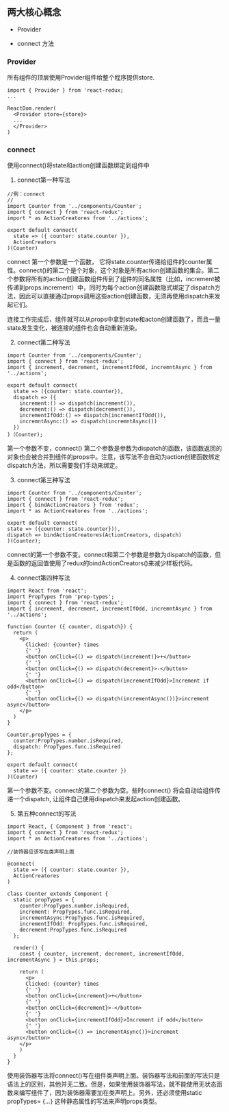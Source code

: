 ## 两大核心概念

- Provider

- connect 方法

### Provider

所有组件的顶层使用Provider组件给整个程序提供store.

```
import { Provider } from 'react-redux;
...

ReactDom.render(
  <Provider store={store}>
  ...
  </Provider>
)
```

### connect

使用connect()将state和action创建函数绑定到组件中

1. connect第一种写法

```
//例：connect
//
import Counter from '../components/Counter';
import { connect } from 'react-redux';
import * as ActionCreatores from '../actions';

export default connect(
  state => ({ counter: state.counter }),
  ActionCreators
)(Counter)
```

connect 第一个参数是一个函数， 它将state.counter传递给组件的counter属性。connect()的第二个是个对象，这个对象是所有action创建函数的集合。第二个参数将所有的action创建函数组件传到了组件的同名属性（比如，increment被传递到props.increment）中，同时为每个action创建函数隐式绑定了dispatch方法，因此可以直接通过props调用这些action创建函数，无须再使用dispatch来发起它们。

连接工作完成后，组件就可以从props中拿到state和acton创建函数了，而且一量state发生变化，被连接的组件也会自动重新渲染。

2. connect第二种写法

```
import Counter from '../components/Counter';
import { connect } from 'react-redux';
import { increment, decrement, incrementIfOdd, incremntAsync } from '../actions';

export default connect(
  state => ({counter: state.counter}),
  dispatch => ({
    increment:() => dispatch(increment()),
    decrement:() => dispatch(decrement()),
    incrementIfOdd:() => dispatch(incrementIfOdd()),
    incremntAsync:() => dispatch(incremntAsync())
  })
)（Counter);
```

第一个参数不变，connect() 第二个参数是参数为dispatch的函数，该函数返回的对象也会被合并到组件的props中。注意，该写法不会自动为action创建函数绑定dispatch方法，所以需要我们手动来绑定。

3. connect第三种写法

```
import Counter from '../components/Counter';
import { connect } from 'react-redux';
import { bindActionCreators } from 'redux';
import * as ActionCreatores from '../actions';

export default connect(
state => ({counter: state.counter})),
dispatch => bindActionCreatores(ActionCreators, dispatch)
)(Counter);
```

connect的第一个参数不变。connect和第二个参数是参数为dispatch的函数，但是函数的返回值使用了redux的bindActionCreators()来减少样板代码。

4. connect第四种写法

```
import React from 'react';
import PropTypes from 'prop-types';
import { connect } from 'react-redux';
import { increment, decrement, incrementIfOdd, incremntAsync } from '../actions';

function Counter ({ counter, dispatch}) {
  return (
    <p>
      Clicked: {counter} times
      {' '}
      <button onClick={() => dispatch(increment)}>+</button>
      {' '}
      <button onClick={() => dispatch(decrement}>-</button>
      {' '}
      <button onClick={() => dispatch(incrementIfOdd}>Increment if odd</button>
      {' '}
      <button onClick={() => dispatch(incrementAsync())}>increment async</button>
    </p>
  )
}

Counter.propTypes = {
  counter:PropTypes.number.isRequired,
  dispatch: PropTypes.func.isRequired
};

export default connect(
  state => ({ counter: state.counter })
)(Counter)

```

第一个参数不变。connect的第二个参数为空。些时connect() 将会自动给组件传递一个dispatch, 让组件自己使用dispatch来发起action创建函数。

5. 第五种connect的写法

```
import React, { Component } from 'react';
import { connect } from 'react-redux';
import * as ActionCreatores from '../actions';

//装饰器应该写在类声明上面

@connect(
  state => ({ counter: state.counter }),
  ActionCreatores
)

class Counter extends Component {
  static propTypes = {
    counter:PropTypes.number.isRequired,
    increment: PropTypes.func.isRequired,
    incrementAsync:PropTypes.func.isRequired,
    incrementIfOdd: PropTypes.func.isRequired,
    decrement:PropTypes.func.isRequired
  };
  
  render() {
    const { counter, increment, decrement, incrementIfOdd, incrementAsync } = this.props;
    
    return (
      <p>
      Clicked: {counter} times
      {' '}
      <button onClick={increment}>+</button>
      {' '}
      <button onClick={decrement}>-</button>
      {' '}
      <button onClick={incrementIfOdd}>Increment if odd</button>
      {' '}
      <button onClick={() => incrementAsync()}>increment async</button>
    </p>
    )
  }
}
```

使用装饰器写法将connect()写在组件类声明上面。装饰器写法和前面的写法只是语法上的区别，其他并无二致。但是，如果使用装饰器写法，就不能使用无状态函数来编写组件了，因为装饰器需要加在类声明上。另外，还必须使用static propTypes= {...} 这种静态属性的写法来声明props类型。

